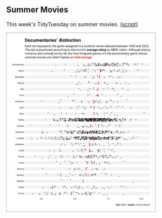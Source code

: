 ## Summer Movies

This week's TidyTuesday on summer movies. [(script)](https://github.com/aalgenib/tidytuesday/blob/main/2024/week_25/tt2024w31_gh.R)

<img src="tt2024w31.png" alt="drawing" width="400"/>
